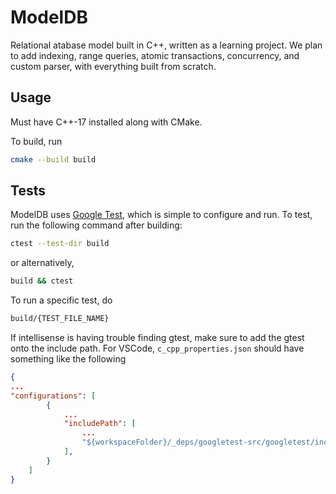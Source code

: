 # ModelDB

Relational atabase model built in C++, written as a learning project.
We plan to add indexing, range queries, atomic transactions, concurrency, and custom parser, with everything built from scratch.

## Usage

Must have C++-17 installed along with CMake.

To build, run

```zsh
cmake --build build
```

## Tests

ModelDB uses [Google Test](https://github.com/google/googletest), which is simple to configure and run.
To test, run the following command after building:

```zsh
ctest --test-dir build
```

or alternatively,

```zsh
build && ctest
```

To run a specific test, do

```zsh
build/{TEST_FILE_NAME}
```

If intellisense is having trouble finding gtest, make sure to add the gtest onto the include path.
For VSCode, ``c_cpp_properties.json`` should have something like the following

```json
{
...
"configurations": [
        {
            ...
            "includePath": [
                ...
                "${workspaceFolder}/_deps/googletest-src/googletest/include"
            ],
        }
    ]
}
```
